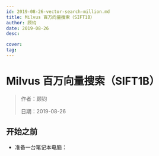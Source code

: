 ```yaml
---
id: 2019-08-26-vector-search-million.md
title: Milvus 百万向量搜索（SIFT1B）
author: 顾钧
date: 2019-08-26
desc:

cover:
tag:
---
```


# Milvus 百万向量搜索（SIFT1B）

> 作者：顾钧
>
> 日期：2019-08-26

## 开始之前

- 准备一台笔记本电脑：
